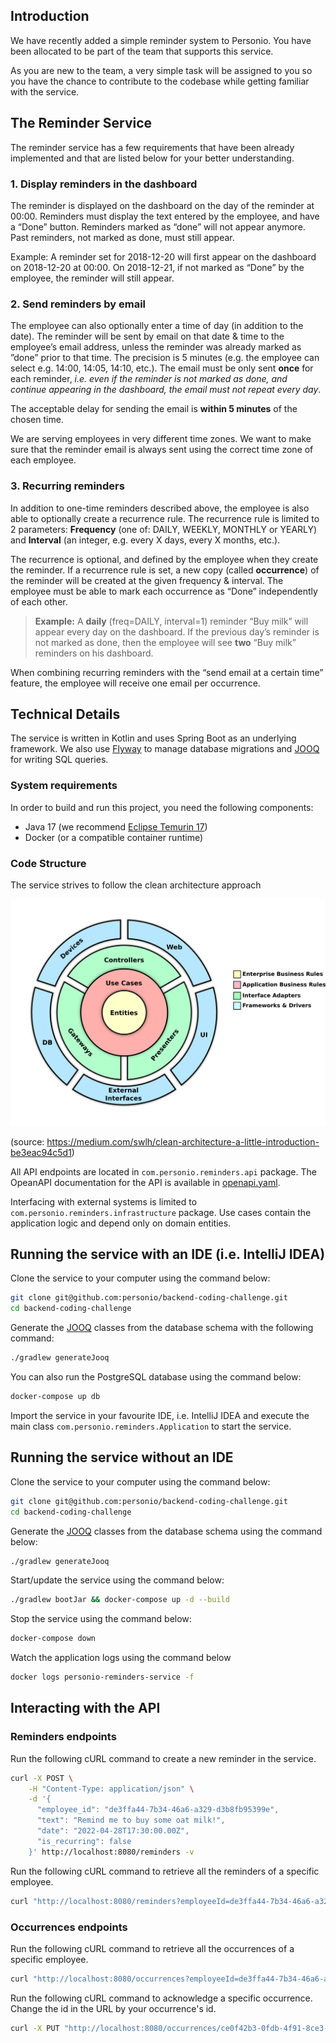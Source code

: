 ## Introduction

We have recently added a simple reminder system to Personio. You have been allocated to be part of the team that supports this service.

As you are new to the team, a very simple task will be assigned to you so you have the chance to contribute to the codebase while getting familiar with the service.

## The Reminder Service

The reminder service has a few requirements that have been already implemented and that are listed below for your better understanding.

### 1. Display reminders in the dashboard
The reminder is displayed on the dashboard on the day of the reminder at 00:00. Reminders must display the text entered by the employee, and have a “Done” button. Reminders marked as “done” will not appear anymore. Past reminders, not marked as done, must still appear.

Example: A reminder set for 2018-12-20 will first appear on the dashboard on 2018-12-20 at 00:00. On 2018-12-21, if not marked as “Done” by the employee, the reminder will still appear.

### 2. Send reminders by email
The employee can also optionally enter a time of day (in addition to the date). The reminder will be sent by email on that date & time to the employee’s email address, unless the reminder was already marked as ”done” prior to that time. The precision is 5 minutes (e.g. the employee can select e.g. 14:00, 14:05, 14:10, etc.). The email must be only sent **once** for each reminder, *i.e. even if the reminder is not marked as done, and continue appearing in the dashboard, the email must not repeat every day*.

The acceptable delay for sending the email is **within 5 minutes** of the chosen time.

We are serving employees in very different time zones. We want to make sure that the reminder email is always sent using the correct time zone of each employee.

###  3. Recurring reminders
In addition to one-time reminders described above, the employee is also able to optionally create a recurrence rule. The recurrence rule is limited to 2 parameters: **Frequency** (one of: DAILY, WEEKLY, MONTHLY or YEARLY) and **Interval** (an integer, e.g. every X days, every X months, etc.).

The recurrence is optional, and defined by the employee when they create the reminder. If a recurrence rule is set, a new copy (called **occurrence**) of the reminder will be created at the given frequency & interval. The employee must be able to mark each occurrence as “Done” independently of each other.

> **Example:** A **daily** (freq=DAILY, interval=1) reminder “Buy milk” will appear every day on the dashboard. If the previous day’s reminder is not marked as done, then the employee will see **two** “Buy milk” reminders on his dashboard.

When combining recurring reminders with the “send email at a certain time” feature, the employee will receive one email per occurrence.

## Technical Details

The service is written in Kotlin and uses Spring Boot as an underlying framework. 
We also use [Flyway](http://flywaydb.org/) to manage database migrations and [JOOQ](http://jooq.org/) for writing SQL queries.

### System requirements

In order to build and run this project, you need the following components:

- Java 17 (we recommend [Eclipse Temurin 17](https://adoptium.net/temurin/releases/?version=17))
- Docker (or a compatible container runtime)

### Code Structure

The service strives to follow the clean architecture approach

![clean architecture diagram](docs/clean_architecture.png)

(source: https://medium.com/swlh/clean-architecture-a-little-introduction-be3eac94c5d1)

All API endpoints are located in `com.personio.reminders.api` package. The OpeanAPI documentation for the API is available in [openapi.yaml](openapi.yaml).

Interfacing with external systems is limited to `com.personio.reminders.infrastructure` package.
Use cases contain the application logic and depend only on domain entities.

## Running the service with an IDE (i.e. IntelliJ IDEA)

Clone the service to your computer using the command below:
```sh
git clone git@github.com:personio/backend-coding-challenge.git
cd backend-coding-challenge
```

Generate the [JOOQ](https://www.jooq.org/) classes from the database schema with the following command:
```sh
./gradlew generateJooq
```

You can also run the PostgreSQL database using the command below:
```sh
docker-compose up db
```

Import the service in your favourite IDE, i.e. IntelliJ IDEA and execute the main class `com.personio.reminders.Application` to start the service.

## Running the service without an IDE

Clone the service to your computer using the command below:
```sh
git clone git@github.com:personio/backend-coding-challenge.git
cd backend-coding-challenge
```

Generate the [JOOQ](https://www.jooq.org/) classes from the database schema using the command below:
```sh
./gradlew generateJooq
```

Start/update the service using the command below:

```sh
./gradlew bootJar && docker-compose up -d --build
```

Stop the service using the command below:

```sh
docker-compose down
```

Watch the application logs using the command below

```sh
docker logs personio-reminders-service -f
```

## Interacting with the API

### Reminders endpoints 

Run the following cURL command to create a new reminder in the service.

```sh
curl -X POST \
    -H "Content-Type: application/json" \
    -d '{
      "employee_id": "de3ffa44-7b34-46a6-a329-d3b8fb95399e",
      "text": "Remind me to buy some oat milk!",
      "date": "2022-04-28T17:30:00.00Z",
      "is_recurring": false
    }' http://localhost:8080/reminders -v
```

Run the following cURL command to retrieve all the reminders of a specific employee.

```sh
curl "http://localhost:8080/reminders?employeeId=de3ffa44-7b34-46a6-a329-d3b8fb95399e" -v
```

### Occurrences endpoints

Run the following cURL command to retrieve all the occurrences of a specific employee.

```sh
curl "http://localhost:8080/occurrences?employeeId=de3ffa44-7b34-46a6-a329-d3b8fb95399e" -v
```

Run the following cURL command to acknowledge a specific occurrence. Change the id in the URL by your occurrence's id.

```sh
curl -X PUT "http://localhost:8080/occurrences/ce0f42b3-0fdb-4f91-8ce3-a853c1f06c06" -v
```
